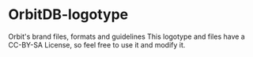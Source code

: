 # OrbitDB-logotype
Orbit's brand files, formats and guidelines
This logotype and files have a CC-BY-SA License, so feel free to use it and modify it.
